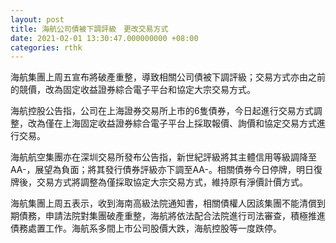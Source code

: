 ```yaml
---
layout: post
title: 海航公司債被下調評級　更改交易方式
date: 2021-02-01 13:30:47.000000000 +08:00
categories: rthk
---
```


海航集團上周五宣布將破產重整，導致相關公司債被下調評級；交易方式亦由之前的競價，改為固定收益證券綜合電子平台和協定大宗交易方式。

海航控股公告指，公司在上海證券交易所上市的6隻債券，今日起進行交易方式調整，改為僅在上海固定收益證券綜合電子平台上採取報價、詢價和協定交易方式進行交易。

海航航空集團亦在深圳交易所發布公告指，新世紀評級將其主體信用等級調降至AA-，展望為負面；將其發行債券評級亦下調至AA-。相關債券今日停牌，明日復牌後，交易方式將調整為僅採取協定大宗交易方式，維持原有淨價計價方式。

海航集團上周五表示，收到海南高級法院通知書，相關債權人因該集團不能清償到期債務，申請法院對集團破產重整，海航將依法配合法院進行司法審查，積極推進債務處置工作。海航系多間上市公司股價大跌，海航控股等一度跌停。
